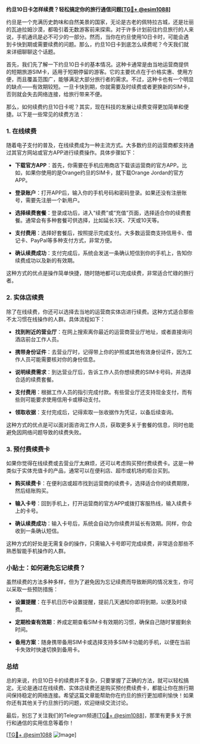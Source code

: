 **约旦10日卡怎样续费？轻松搞定你的旅行通信问题[[TG💪+ @esim1088](https://t.me/s/esim1088)]**

约旦是一个充满历史韵味和自然美景的国家，无论是古老的佩特拉古城，还是壮丽的瓦迪拉姆沙漠，都吸引着无数游客前来探索。对于许多计划前往约旦旅行的人来说，手机通讯是必不可少的一部分。然而，当你在约旦使用10日卡时，可能会遇到卡快到期或需要续费的问题。那么，约旦10日卡到底怎么续费呢？今天我们就来详细聊聊这个话题。

首先，我们先了解一下约旦10日卡的基本情况。这种卡通常是由当地运营商提供的短期旅游SIM卡，适用于短期停留的游客。它的主要优点在于价格实惠、使用方便，而且覆盖范围广，能够满足大部分旅行者的需求。不过，这种卡也有一个明显的缺点——有效期较短。一旦卡快到期，你就需要及时续费或者更换新的SIM卡，否则就会失去网络连接，给旅行带来不便。

那么，如何续费约旦10日卡呢？其实，现在科技的发展让续费变得更加简单和便捷。以下是一些常见的续费方法：

### 1. 在线续费

随着电子支付的普及，在线续费成为一种主流方式。大多数约旦的运营商都支持通过其官方网站或官方APP进行续费操作。具体步骤如下：

- **下载官方APP**：首先，你需要在手机应用商店下载该运营商的官方APP。比如，如果你使用的是Orange约旦的SIM卡，就下载Orange Jordan的官方APP。
  
- **登录账户**：打开APP后，输入你的手机号码和密码登录。如果还没有注册账号，需要先注册一个新用户。

- **选择续费套餐**：登录成功后，进入“续费”或“充值”页面，选择适合你的续费套餐。通常会有多种套餐可供选择，比如延长3天、7天或10天等。

- **支付费用**：选择好套餐后，按照提示完成支付。大多数运营商支持信用卡、借记卡、PayPal等多种支付方式，非常方便。

- **确认续费成功**：支付完成后，系统会发送一条确认短信到你的手机上，告知你续费成功以及新的有效期。

这种方式的优点是操作简单快捷，随时随地都可以完成续费，非常适合忙碌的旅行者。

### 2. 实体店续费

除了在线续费，你还可以选择去当地的运营商实体店进行续费。这种方式适合那些不太习惯在线操作的人群。具体流程如下：

- **找到附近的营业厅**：在网上搜索离你最近的运营商营业厅地址，或者直接询问酒店前台工作人员。

- **携带身份证件**：去营业厅时，记得带上你的护照或其他有效身份证件，因为工作人员可能需要核对你的身份信息。

- **说明续费需求**：到达营业厅后，告诉工作人员你想续费的SIM卡号码，并选择合适的续费套餐。

- **支付费用**：根据工作人员的指引完成付款。有些营业厅还支持现金支付，而有些则可能要求使用信用卡或移动支付。

- **领取收据**：支付完成后，记得索取一张收据作为凭证，以备后续查询。

这种方式的优点是可以面对面咨询工作人员，获取更多关于套餐的信息，同时也能避免因网络问题导致的续费失败。

### 3. 预付费续费卡

如果你觉得在线续费或去营业厅太麻烦，还可以考虑购买预付费续费卡。这是一种类似于实体充值卡的产品，通常可以在便利店、超市或机场的柜台买到。

- **购买续费卡**：在便利店或超市找到运营商的续费卡，选择适合你的续费期限，然后结账购买。

- **输入卡号**：回到手机上，打开运营商的官方APP或拨打客服热线，输入续费卡上的卡号。

- **确认续费成功**：输入卡号后，系统会自动为你续费并延长有效期。同样，你会收到一条确认短信。

这种方式的好处是无需复杂的操作，只需输入卡号即可完成续费，非常适合那些不熟悉智能手机操作的人群。

### 小贴士：如何避免忘记续费？

虽然续费的方法多种多样，但为了避免因为忘记续费而导致断网的情况发生，你可以采取一些预防措施：

- **设置提醒**：在手机日历中设置提醒，提前几天通知你即将到期，以便及时续费。

- **定期检查有效期**：养成定期查看SIM卡有效期的习惯，确保自己随时掌握剩余时间。

- **备用方案**：随身携带备用SIM卡或选择支持多SIM卡功能的手机，以便在当前卡失效时快速切换到备用卡。

### 总结

总的来说，约旦10日卡的续费并不复杂，只要掌握了正确的方法，就可以轻松搞定。无论是通过在线续费、实体店续费还是购买预付费续费卡，都能让你在旅行期间保持稳定的网络连接。希望这篇文章能帮助你在约旦的旅行更加顺利愉快！如果你还有其他关于约旦旅行的问题，欢迎继续交流讨论。

最后，别忘了关注我们的Telegram频道[[TG💪+ @esim1088](https://t.me/s/esim1088)]，那里有更多关于旅行和通信的实用信息等着你！

[[TG💪+ @esim1088](https://t.me/s/esim1088) ![Image](https://i.postimg.cc/4NQfJmqS/Snipaste-2025-05-13-00-14-12.png)]